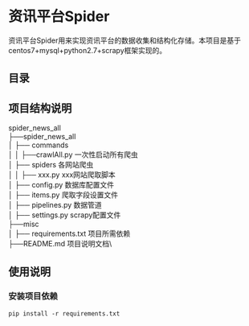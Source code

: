 # 资讯平台Spider
资讯平台Spider用来实现资讯平台的数据收集和结构化存储。本项目是基于centos7+mysql+python2.7+scrapy框架实现的。

## 目录

## 项目结构说明
spider_news_all\
├──spider_news_all\
│   ├── commands\
│   │   ├──crawlAll.py 一次性启动所有爬虫\
│   ├── spiders 各网站爬虫\
│   │   ├── xxx.py xxx网站爬取脚本\
│   ├── config.py 数据库配置文件\
│   ├── items.py 爬取字段设置文件\
│   ├── pipelines.py 数据管道\
│   ├── settings.py scrapy配置文件\
├──misc\
│   ├── requirements.txt 项目所需依赖\
├──README.md 项目说明文档\

## 使用说明
### 安装项目依赖

```shell
pip install -r requirements.txt
```


